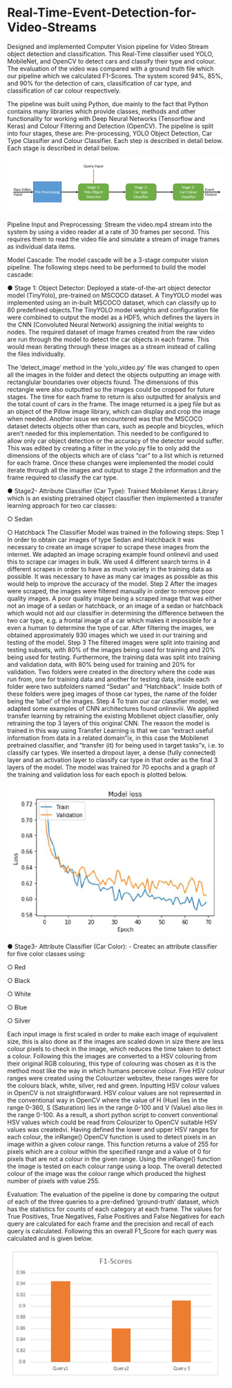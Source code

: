 # Real-Time-Event-Detection-for-Video-Streams
Designed and implemented Computer Vision pipeline for Video Stream object detection and classification. This Real-Time classifier used YOLO, MobileNet, and OpenCV to detect cars and classify their type and colour. The evaluation of the video was compared with a ground truth file which our pipeline which we calculated F1-Scores. The system scored 94%, 85%, and 90% for the detection of cars, classification of car type, and classification of car colour respectively. 


The pipeline was built using Python, due mainly to the fact that Python contains many libraries which provide classes, methods and other functionality for working with Deep Neural Networks (Tensorflow and Keras) and Colour Filtering and Detection (OpenCV). The pipeline is split into four stages, these are: Pre-processing, YOLO Object Detection, Car Type Classifier and Colour Classifier. Each step is described in detail below. Each stage is described in detail below.

![pipeline](https://github.com/ronanmmurphy/Real-Time-Event-Detection-for-Video-Streams/blob/main/Images/pipeline.PNG?raw=true)

Pipeline Input and Preprocessing: Stream the video.mp4 stream into the system by using a
video reader at a rate of 30 frames per second. This requires them to read the video
file and simulate a stream of image frames as individual data items.
 
 
Model Cascade: The model cascade will be a 3-stage computer vision pipeline. The
following steps need to be performed to build the model cascade:

● Stage 1: Object Detector: Deployed a state-of-the-art object detector model (TinyYolo),
pre-trained on MSCOCO dataset. 
A TinyYOLO model was implemented using an in-built MSCOCO dataset, which can classify up to 80 predefined objects.The TinyYOLO model weights and configuration file were combined to output the model as a HDF5, which defines the layers in the CNN (Convoluted Neural Network) assigning the initial weights to nodes. The required dataset of image frames created from the raw video are run through the model to detect the car objects in each frame. This would mean iterating through these images as a stream instead of calling the files individually.

The ‘detect_image’ method in the ‘yolo_video.py’ file was changed to open all the images in the folder and detect the objects outputting an image with rectanglular boundaries over objects found. The dimensions of this rectangle were also outputted so the images could be cropped for future stages. The time for each frame to return is also outputted for analysis and the total count of cars in the frame. The image returned is a jpeg file but as an object of the Pillow image library, which can display and crop the image when needed.
Another issue we encountered was that the MSCOCO dataset detects objects other than cars, such as people and bicycles, which aren’t needed for this implementation. This needed to be configured to allow only car object detection or the accuracy of the detector would suffer. This was edited by creating a filter in the yolo.py file to only add the dimensions of the objects which are of class “car” to a list which is returned for each frame. Once these changes were implemented the model could iterate through all the images and output to stage 2 the information and the frame required to classify the car type.

● Stage2- Attribute Classifier (Car Type): Trained Mobilenet Keras Library which is an existing pretrained object classifier then implemented a transfer learning approach for two car classes:

○ Sedan

○ Hatchback
The Classifier Model was trained in the following steps:
Step 1
In order to obtain car images of type Sedan and Hatchback it was necessary to create an image scraper to scrape these images from the internet. We adapted an image scraping example found onlinevii and
used this to scrape car images in bulk. We used 4 different search terms in 4 different scrapes in order to have as much variety in the training data as possible. It was necessary to have as many car images as possible as this would help to improve the accuracy of the model.
Step 2
After the images were scraped, the images were filtered manually in order to remove poor quality images. A poor quality image being a scraped image that was either not an image of a sedan or hatchback, or an image of a sedan or hatchback which would not aid our classifier in determining the difference between the two car type, e.g. a frontal image of a car which makes it impossible for a even a human to determine the type of car. After filtering the images, we obtained approximately 930 images which we used in our training and testing of the model.
Step 3
The filtered images were split into training and testing subsets, with 80% of the images being used for training and 20% being used for testing. Furthermore, the training data was split into training and validation data, with 80% being used for training and 20% for validation. Two folders were created in the directory where the code was run from, one for training data and another for testing data, inside each folder were two subfolders named “Sedan” and “Hatchback”. Inside both of these folders were jpeg images of those car types, the name of the folder being the ‘label’ of the images.
Step 4
To train our car classifier model, we adapted some examples of CNN architectures found onlineviii. We applied transfer learning by retraining the existing Mobilenet object classifier, only retraining the top 3 layers of this original CNN. The reason the model is trained in this way using Transfer Learning is that we can “extract useful information from data in a related domain”ix, in this case the Mobilenet pretrained classifier, and “transfer (it) for being used in target tasks”x, i.e. to classify car types. We inserted a dropout layer, a dense (fully connected) layer and an activation layer to classify car type in that order as the final 3 layers of the model. The model was trained for 70 epochs and a graph of the training and validation loss for each epoch is plotted below.


![Model Loss](https://github.com/ronanmmurphy/Real-Time-Event-Detection-for-Video-Streams/blob/main/Images/ModelLoss.PNG?raw=true)

● Stage3- Attribute Classifier (Car Color): - Createc an attribute classifier for five color
classes using:

○ Red

○ Black

○ White

○ Blue

○ Silver

Each input image is first scaled in order to make each image of equivalent size, this is also done as if the images are scaled down in size there are less colour pixels to check in the image, which reduces the time taken to detect a colour. Following this the images are converted to a HSV colouring from their original RGB colouring, this type of colouring was chosen as it is the method most like the way in which humans perceive colour. Five HSV colour ranges were created using the Colourizer websitev, these ranges were for the colours black, white, silver, red and green. Inputting HSV colour values in OpenCV is not straightforward. HSV colour values are not represented in the conventional way in OpenCV where the value of H (Hue) lies in the range 0-360, S (Saturation) lies in the range 0-100 and V (Value) also lies in the range 0-100. As a result, a short python script to convert conventional HSV values which could be read from Colourizer to OpenCV suitable HSV values was createdvi. Having defined the lower and upper HSV ranges for each colour, the inRange() OpenCV function is used to detect pixels in an image within a given colour range. This function returns a value of 255 for pixels which are a colour within the specified range and a value of 0 for pixels that are not a colour in the given range. Using the inRange() function the image is tested on each colour range using a loop. The overall detected colour of the image was the colour range which produced the highest number of pixels with value 255.

Evaluation:
The evaluation of the pipeline is done by comparing the output of each of the three queries to a pre-defined ‘ground-truth’ dataset, which has the statistics for counts of each category at each frame. The values for True Positives, True Negatives, False Positives and False Negatives for each query are calculated for each frame and the precision and recall of each query is calculated. Following this an overall F1_Score for each query was calculated and is given below.

![F1-scores](https://github.com/ronanmmurphy/Real-Time-Event-Detection-for-Video-Streams/blob/main/Images/f1scores.PNG?raw=true)
